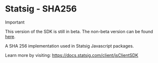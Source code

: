# Statsig - SHA256

> [!IMPORTANT]
> This version of the SDK is still in beta. The non-beta version can be found [here](https://github.com/statsig-io/js-client).

A SHA 256 implementation used in Statsig Javascript packages.

Learn more by visiting: https://docs.statsig.com/client/jsClientSDK
